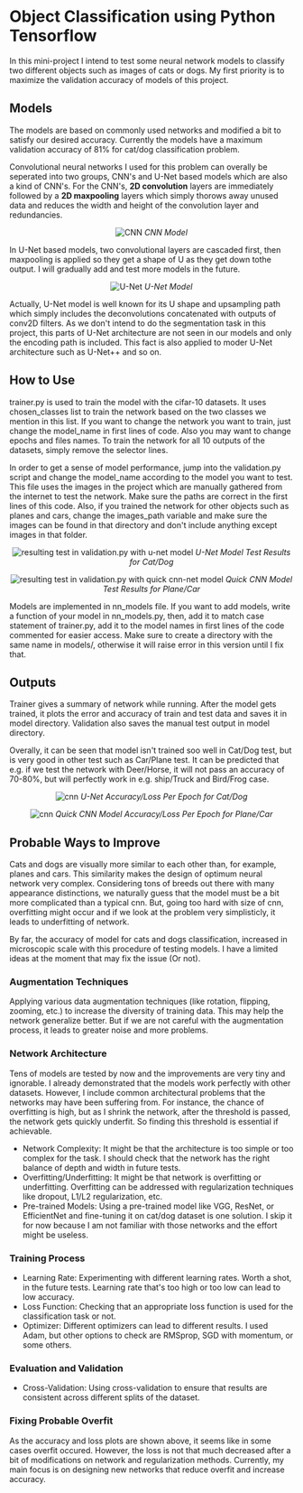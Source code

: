 # Object Classification using Python Tensorflow
In this mini-project I intend to test some neural network models to classify two different objects such as images of cats or dogs. My first priority is to maximize the validation accuracy of models of this project.  

## Models
The models are based on commonly used networks and modified a bit to satisfy our desired accuracy. Currently the models have a maximum validation accuracy of 81% for cat/dog classification problem.

Convolutional neural networks I used for this problem can overally be seperated into two groups, CNN's and U-Net based models which are also a kind of CNN's. For the CNN's, **2D convolution** layers are immediately followed by a **2D maxpooling** layers which simply thorows away unused data and reduces the width and height of the convolution layer and redundancies.

<p align="center">
  <img src="Doc/cnn.jpg" alt="CNN" />
  <em>CNN Model</em>
</p>

In U-Net based models, two convolutional layers are cascaded first, then maxpooling is applied so they get a shape of U as they get down tothe output. I will gradually add and test more models in the future.

<p align="center">
  <img src="Doc/unet_1.jpg" alt="U-Net" />
  <em>U-Net Model</em>
</p>

Actually, U-Net model is well known for its U shape and upsampling path which simply includes the deconvolutions concatenated with outputs of conv2D filters. As we don't intend to do the segmentation task in this project, this parts of U-Net architecture are not seen in our models and only the encoding path is included. This fact is also applied to moder U-Net architecture such as U-Net++ and so on. 

## How to Use
trainer.py is used to train the model with the cifar-10 datasets. It uses chosen_classes list to train the network based on the two classes we mention in this list. If you want to change the network you want to train, just change the model_name in first lines of code. Also you may want to change epochs and files names. To train the network for all 10 outputs of the datasets, simply remove the selector lines.

In order to get a sense of model performance, jump into the validation.py script and change the model_name according to the model you want to test. This file uses the images in the project which are manually gathered from the internet to test the network. Make sure the paths are correct in the first lines of this code. Also, if you trained the network for other objects such as planes and cars, change the images_path variable and make sure the images can be found in that directory and don't include anything except images in that folder. 

<p align="center">
  <img src="models/unet/unet_CatDog_validation.png" alt="resulting test in validation.py with u-net model" />
  <em>U-Net Model Test Results for Cat/Dog</em>
</p>

<p align="center">
  <img src="models/quickcnn/quickcnn_AirplaneAutomobile_validation.png" alt="resulting test in validation.py with quick cnn-net model" />
  <em>Quick CNN Model Test Results for Plane/Car</em>
</p>

Models are implemented in nn_models file. If you want to add models, write a function of your model in nn_models.py, then, add it to match case statement of trainer.py, add it to the model names in first lines of the code commented for easier access.
Make sure to create a directory with the same name in models/, otherwise it will raise error in this version until I fix that.
## Outputs
Trainer gives a summary of network while running. After the model gets trained, it plots the error and accuracy of train and test data and saves it in model directory. Validation also saves the manual test output in model directory.

Overally, it can be seen that model isn't trained soo well in Cat/Dog test, but is very good in other test such as Car/Plane test. It can be predicted that e.g. if we test the network with Deer/Horse, it will not pass an accuracy of 70-80%, but will perfectly work in e.g. ship/Truck and Bird/Frog case.  

<p align="center">
  <img src="models/unet/unet_CatDog_performance.png" alt="cnn" />
  <em>U-Net Accuracy/Loss Per Epoch for Cat/Dog</em>
</p>

<p align="center">
  <img src="models/quickcnn/quickcnn_AirplaneAutomobile_performance.png" alt="cnn" />
  <em>Quick CNN Model Accuracy/Loss Per Epoch for Plane/Car</em>
</p>

## Probable Ways to Improve
Cats and dogs are visually more similar to each other than, for example, planes and cars. This similarity makes the design of optimum neural network very complex. Considering tons of breeds out there with many appearance distinctions, we naturally guess that the model must be a bit more complicated than a typical cnn. But, going too hard with size of cnn, overfitting might occur and if we look at the problem very simplisticly, it leads to underfitting of network.

By far, the accuracy of model for cats and dogs classification, increased in microscopic scale with this procedure of testing models. I have a limited ideas at the moment that may fix the issue (Or not).

### Augmentation Techniques
Applying various data augmentation techniques (like rotation, flipping, zooming, etc.) to increase the diversity of training data. This may help the network generalize better. But if we are not careful with the augmentation process, it leads to greater noise and more problems.
### Network Architecture
Tens of models are tested by now and the improvements are very tiny and ignorable. I already demonstrated that the models work perfectly with other datasets. However, I include common architectural problems that the networks may have been suffering from. For instance, the chance of overfitting is high, but as I shrink the network, after the threshold is passed, the network gets quickly underfit. So finding this threshold is essential if achievable.
- Network Complexity: It might be that the architecture is too simple or too complex for the task. I should check that the network has the right balance of depth and width in future tests.
- Overfitting/Underfitting: It might be that network is overfitting or underfitting. Overfitting can be addressed with regularization techniques like dropout, L1/L2 regularization, etc. 
- Pre-trained Models: Using a pre-trained model like VGG, ResNet, or EfficientNet and fine-tuning it on cat/dog dataset is one solution. I skip it for now because I am not familiar with those networks and the effort might be useless.
### Training Process
- Learning Rate: Experimenting with different learning rates. Worth a shot, in the future tests. Learning rate that's too high or too low can lead to low accuracy.
- Loss Function: Checking that an appropriate loss function is used for the classification task or not.
- Optimizer: Different optimizers can lead to different results. I used Adam, but other options to check are RMSprop, SGD with momentum, or some others.
### Evaluation and Validation
- Cross-Validation: Using cross-validation to ensure that results are consistent across different splits of the dataset.
### Fixing Probable Overfit
As the accuracy and loss plots are shown above, it seems like in some cases overfit occured. However, the loss is not that much decreased after a bit of modifications on network and regularization methods. Currently, my main focus is on designing new networks that reduce overfit and increase accuracy.
